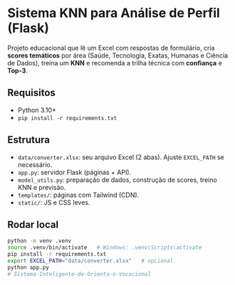 # Sistema KNN para Análise de Perfil (Flask)

Projeto educacional que lê um Excel com respostas de formulário, cria **scores temáticos** por área (Saúde, Tecnologia, Exatas, Humanas e Ciência de Dados), treina um **KNN** e recomenda a trilha técnica com **confiança** e **Top-3**.

## Requisitos
- Python 3.10+
- `pip install -r requirements.txt`

## Estrutura
- `data/converter.xlsx`: seu arquivo Excel (2 abas). Ajuste `EXCEL_PATH` se necessário.
- `app.py`: servidor Flask (páginas + API).
- `model_utils.py`: preparação de dados, construção de scores, treino KNN e previsão.
- `templates/`: páginas com Tailwind (CDN).
- `static/`: JS e CSS leves.

## Rodar local
```bash
python -m venv .venv
source .venv/bin/activate   # Windows: .venv\Scripts\activate
pip install -r requirements.txt
export EXCEL_PATH="data/converter.xlsx"   # opcional
python app.py
#   S i s t e m a - I n t e l i g e n t e - d e - O r i e n t a - o - V o c a c i o n a l  
 